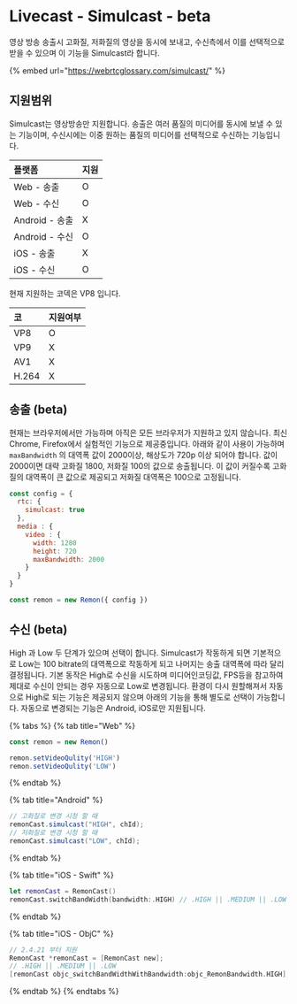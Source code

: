 # Livecast - Simulcast - beta

영상 방송 송출시 고화질, 저화질의 영상을 동시에 보내고, 수신측에서 이를 선택적으로 받을 수 있으며 이 기능을 Simulcast라 합니다. 

{% embed url="https://webrtcglossary.com/simulcast/" %}

## 지원범위

Simulcast는 영상방송만 지원합니다. 송출은 여러 품질의 미디어를 동시에 보낼 수 있는 기능이며, 수신시에는 이중 원하는 품질의 미디어를 선택적으로 수신하는 기능입니다.

| 플랫폼 | 지원 |
| :--- | :--- |
| Web - 송출 | O |
| Web - 수신 | O |
| Android - 송출 | X |
| Android - 수신 | O |
| iOS - 송출 | X |
| iOS - 수신 | O |

현재 지원하는 코덱은 VP8 입니다.

| 코 | 지원여부 |
| :--- | :--- |
| VP8 | O |
| VP9 | X |
| AV1 | X |
| H.264 | X |

## 송출 \(beta\)

현재는 브라우저에서만 가능하며 아직은 모든 브라우저가 지원하고 있지 않습니다. 최신 Chrome, Firefox에서 실험적인 기능으로 제공중입니다. 아래와 같이 사용이 가능하며 `maxBandwidth` 의 대역폭 값이 2000이상, 해상도가 720p 이상 되어야 합니다. 값이 2000이면 대략 고화질 1800, 저화질 100의 값으로 송출됩니다. 이 값이 커질수록 고화질의 대역폭이 큰 값으로 제공되고 저화질 대역폭은 100으로 고정됩니다.

```javascript
const config = {
  rtc: {
    simulcast: true
  },
  media : {
    video : {
      width: 1280
      height: 720
      maxBandwidth: 2000
    }
  }
}

const remon = new Remon({ config })
```

## 수신 \(beta\)

High 과 Low 두 단계가 있으며 선택이 합니다. Simulcast가 작동하게 되면 기본적으로 Low는 100 bitrate의 대역폭으로 작동하게 되고 나머지는 송출 대역폭에 따라 달리 결정됩니다. 기본 동작은 High로 수신을 시도하며 미디어인코딩값, FPS등을 참고하여 제대로 수신이 안되는 경우 자동으로 Low로 변경됩니다. 환경이 다시 원할해져서 자동으로 High로 되는 기능은 제공되지 않으며 아래의 기능을 통해 별도로 선택이 가능합니다. 자동으로 변경되는 기능은 Android, iOS로만 지원됩니다.

{% tabs %}
{% tab title="Web" %}
```javascript
const remon = new Remon()

remon.setVideoQulity('HIGH')
remon.setVideoQulity('LOW')
```
{% endtab %}

{% tab title="Android" %}
```java
// 고화질로 변경 시청 할 때
remonCast.simulcast("HIGH", chId);
// 저화질로 변경 시청 할 때
remonCast.simulcast("LOW", chId);
```
{% endtab %}

{% tab title="iOS - Swift" %}
```swift
let remonCast = RemonCast()
remonCast.switchBandWidth(bandwidth:.HIGH) // .HIGH || .MEDIUM || .LOW 
```
{% endtab %}

{% tab title="iOS - ObjC" %}
```objectivec
// 2.4.21 부터 지원
RemonCast *remonCast = [RemonCast new];
// .HIGH || .MEDIUM || .LOW
[remonCast objc_switchBandWidthWithBandwidth:objc_RemonBandwidth.HIGH];
```
{% endtab %}
{% endtabs %}



